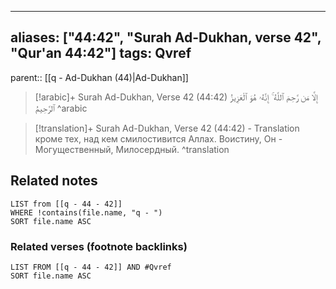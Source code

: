 
---
aliases: ["44:42", "Surah Ad-Dukhan, verse 42", "Qur'an 44:42"]
tags: Qvref
---

parent:: [[q - Ad-Dukhan (44)|Ad-Dukhan]]

> [!arabic]+ Surah Ad-Dukhan, Verse 42 (44:42)
> <span class="quran-arabic">إِلَّا مَن رَّحِمَ ٱللَّهُ ۚ إِنَّهُۥ هُوَ ٱلْعَزِيزُ ٱلرَّحِيمُ</span>
^arabic

> [!translation]+ Surah Ad-Dukhan, Verse 42 (44:42) - Translation
> кроме тех, над кем смилостивится Аллах. Воистину, Он - Могущественный, Милосердный.
^translation



## Related notes
```dataview
LIST from [[q - 44 - 42]]
WHERE !contains(file.name, "q - ")
SORT file.name ASC
```

### Related verses (footnote backlinks)
```dataview
LIST FROM [[q - 44 - 42]] AND #Qvref
SORT file.name ASC
```

